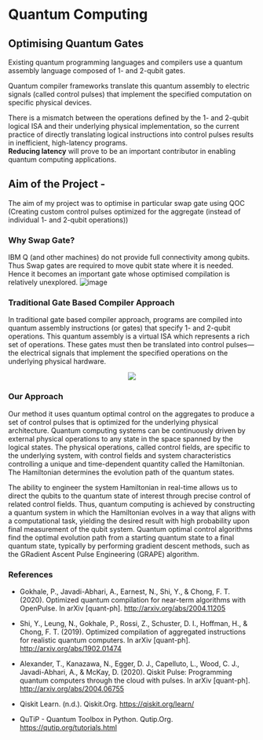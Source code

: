 # Quantum Computing
## Optimising Quantum Gates
 
Existing quantum programming languages and compilers use a quantum assembly language composed of 1- and 2-qubit gates.

Quantum compiler frameworks translate this quantum assembly to electric signals (called control pulses) that implement the specified computation on specific physical devices.

There is a mismatch between the operations defined by the 1- and 2-qubit logical ISA and their underlying physical implementation, so the current practice of directly translating logical instructions into control pulses results in inefficient, high-latency programs. <br/>
**Reducing latency** will prove to be an important contributor in enabling quantum computing applications.

## Aim of the Project - 
The aim of my project was to optimise in particular swap gate using QOC (Creating custom control pulses optimized for the aggregate (instead of individual 1- and 2-qubit operations)) 

### Why Swap Gate?
IBM Q (and other machines) do not provide full connectivity among qubits. Thus Swap gates are required to move qubit state where it is needed. Hence it becomes an important gate whose optimised compilation is relatively unexplored.
![image](https://user-images.githubusercontent.com/58369459/137583439-25d21134-fa13-44ed-9d36-ee0459a55765.png)

### Traditional Gate Based Compiler Approach 
In traditional gate based compiler approach, programs are compiled into quantum assembly instructions (or gates) that specify 1- and 2-qubit operations. This quantum assembly is a virtual ISA which represents a rich set of operations. These gates must then be translated into control pulses—the electrical signals that implement the specified operations on the underlying physical hardware.
<p align ="center">
<img src="https://user-images.githubusercontent.com/58369459/137583535-2c5d60d0-8173-449d-98b1-4e6cf0f90ecb.png">
</p>

### Our Approach
Our method it uses quantum optimal control on the aggregates to produce a set of control pulses that is optimized for the underlying physical architecture.
Quantum computing systems can be continuously driven by external physical operations to any state in the space spanned by the logical states. The physical operations, called control fields, are specific to the underlying system, with control fields and system characteristics controlling a unique and time-dependent quantity called the Hamiltonian. The Hamiltonian determines the evolution path of the quantum states.

The ability to engineer the system Hamiltonian in real-time allows us to direct the qubits to the quantum state of interest through precise control of related control fields. Thus, quantum computing is achieved by constructing a quantum system in which the Hamiltonian evolves in a way that aligns with a computational task, yielding the desired result with high probability upon final measurement of the qubit system.
Quantum optimal control algorithms find the optimal evolution path from a starting quantum state to a final quantum state, typically by performing gradient descent methods, such as the GRadient Ascent Pulse Engineering (GRAPE) algorithm.




### References
- Gokhale, P., Javadi-Abhari, A., Earnest, N., Shi, Y., & Chong, F. T. (2020). Optimized quantum compilation for near-term algorithms with OpenPulse. In arXiv [quant-ph]. http://arxiv.org/abs/2004.11205

- Shi, Y., Leung, N., Gokhale, P., Rossi, Z., Schuster, D. I., Hoffman, H., & Chong, F. T. (2019). Optimized compilation of aggregated instructions for realistic quantum computers. In arXiv [quant-ph]. http://arxiv.org/abs/1902.01474

- Alexander, T., Kanazawa, N., Egger, D. J., Capelluto, L., Wood, C. J., Javadi-Abhari, A., & McKay, D. (2020). Qiskit Pulse: Programming quantum computers through the cloud with pulses. In arXiv [quant-ph]. http://arxiv.org/abs/2004.06755

- Qiskit Learn. (n.d.). Qiskit.Org. https://qiskit.org/learn/

- QuTiP - Quantum Toolbox in Python. Qutip.Org. https://qutip.org/tutorials.html







 
 

